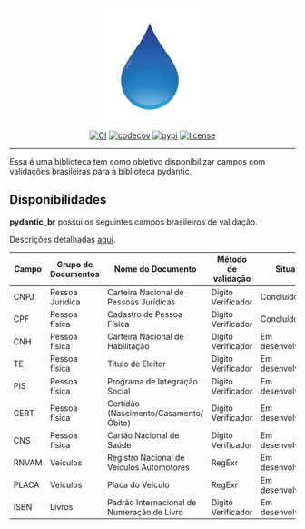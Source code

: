 
<p align="center">
    <img src="https://raw.githubusercontent.com/scjorge/pydantic_br/master/docs/assets/logo.png" width='200'/>
</p>

<center>

[![CI](https://github.com/scjorge/pydantic_br/workflows/CI/badge.svg?event=push)](https://github.com/scjorge/pydantic_br/actions)
[![codecov](https://codecov.io/gh/scjorge/pydantic_br/branch/master/graph/badge.svg?token=1XVEXSBU69)](https://codecov.io/gh/scjorge/pydantic_br)
[![pypi](https://img.shields.io/pypi/v/pydantic.svg)](https://pypi.python.org/pypi/pydantic)
[![license](https://img.shields.io/github/license/pydantic/pydantic.svg)](https://github.com/scjorge/pydantic_br/blob/master/LICENSE)

</center>

---


Essa é uma biblioteca tem como objetivo disponibilizar campos com validações brasileiras para a biblioteca pydantic.


## Disponibilidades

**pydantic_br** possui os seguintes campos brasileiros de validação.

Descrições detalhadas [aqui](usage/descriptions.md).

| Campo | Grupo de Documentos | Nome do Documento | Método de validação | Situação
|---|---|---|---|---|
| CNPJ | Pessoa Jurídica | Carteira Nacional de Pessoas Jurídicas | Digito Verificador | Concluído
| CPF | Pessoa física | Cadastro de Pessoa Física | Digito Verificador | Concluído
| CNH | Pessoa física | Carteira Nacional de Habilitação | Digito Verificador | Em desenvolvimento
| TE | Pessoa física  | Título de Eleitor | Digito Verificador | Em desenvolvimento
| PIS | Pessoa física  | Programa de Integração Social | Digito Verificador | Em desenvolvimento
| CERT | Pessoa física  | Certidão (Nascimento/Casamento/Óbito) | Digito Verificador | Em desenvolvimento
| CNS | Pessoa física  | Cartão Nacional de Saúde | Digito Verificador | Em desenvolvimento
| RNVAM | Veículos | Registro Nacional de Veículos Automotores | RegExr | Em desenvolvimento
| PLACA | Veículos | Placa do Veículo | RegExr | Em desenvolvimento
| ISBN | Livros | Padrão Internacional de Numeração de Livro | Digito Verificador | Em desenvolvimento


